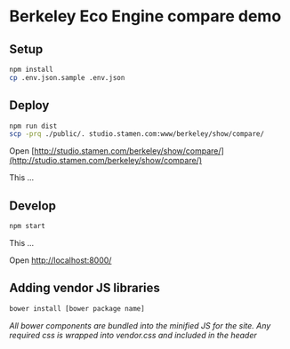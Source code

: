 # Berkeley Eco Engine compare demo

## Setup

```bash
npm install
cp .env.json.sample .env.json
```

## Deploy

```bash
npm run dist
scp -prq ./public/. studio.stamen.com:www/berkeley/show/compare/
```

Open [http://studio.stamen.com/berkeley/show/compare/](http://studio.stamen.com/berkeley/show/compare/)

This ...

## Develop

```bash
npm start
```

This ...

Open [http://localhost:8000/](http://localhost:8000/)

## Adding vendor JS libraries
```bash
bower install [bower package name]
```
_All bower components are bundled into the minified JS for the site. Any required css is wrapped into vendor.css and included in the header_
